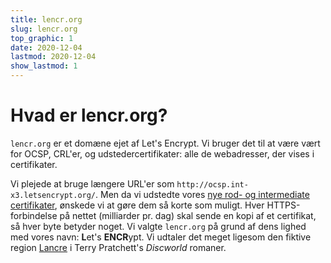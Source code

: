 ```yaml
---
title: lencr.org
slug: lencr.org
top_graphic: 1
date: 2020-12-04
lastmod: 2020-12-04
show_lastmod: 1
---
```



# Hvad er lencr.org?

`lencr.org` er et domæne ejet af Let's Encrypt. Vi bruger det til at være vært for OCSP, CRL'er, og udstedercertifikater: alle de webadresser, der vises i certifikater.

Vi plejede at bruge længere URL'er som `http://ocsp.int-x3.letsencrypt.org/`. Men da vi udstedte vores [nye rod- og intermediate certifikater][1], ønskede vi at gøre dem så korte som muligt. Hver HTTPS-forbindelse på nettet (milliarder pr. dag) skal sende en kopi af et certifikat, så hver byte betyder noget. Vi valgte `lencr.org` på grund af dens lighed med vores navn: **L**et's **ENCR**ypt. Vi udtaler det meget ligesom den fiktive region [Lancre][] i Terry Pratchett's _Discworld_ romaner.

[1]: https://letsencrypt.org/2020/09/17/new-root-and-intermediates.html
[Lancre]: https://discworld.fandom.com/wiki/Lancre
